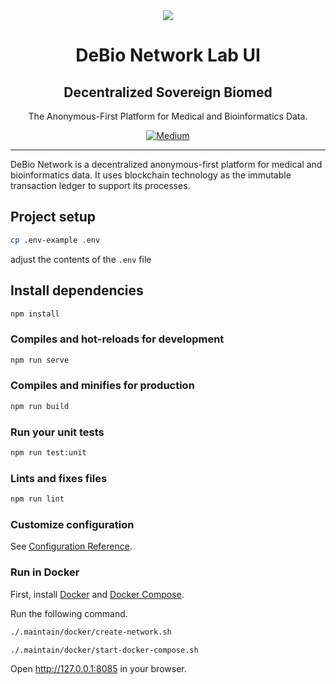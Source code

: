 <div align="center">
<img src="https://avatars.githubusercontent.com/u/76637246?s=200&v=4">
</div>

<div align="Center">
<h1> DeBio Network Lab UI</h1>
<h2> Decentralized Sovereign Biomed </h2>
The Anonymous-First Platform for Medical and Bioinformatics Data.

<br>

[![Medium](https://img.shields.io/badge/Medium-DeBio%20Network-brightgreen?logo=medium)](https://blog.debio.network)

</div>

---

DeBio Network is a decentralized anonymous-first platform for medical and bioinformatics data. It uses blockchain technology as the immutable transaction ledger to support its processes.

## Project setup
```sh
cp .env-example .env
```
adjust the contents of the `.env` file

## Install dependencies

```sh
npm install
```

### Compiles and hot-reloads for development
```sh
npm run serve
```

### Compiles and minifies for production
```sh
npm run build
```

### Run your unit tests
```sh
npm run test:unit
```

### Lints and fixes files
```sh
npm run lint
```

### Customize configuration
See [Configuration Reference](https://cli.vuejs.org/config/).

### Run in Docker

First, install [Docker](https://docs.docker.com/get-docker/) and
[Docker Compose](https://docs.docker.com/compose/install/).

Run the following command.

```sh
./.maintain/docker/create-network.sh
```

```sh
./.maintain/docker/start-docker-compose.sh
```
Open http://127.0.0.1:8085 in your browser.

